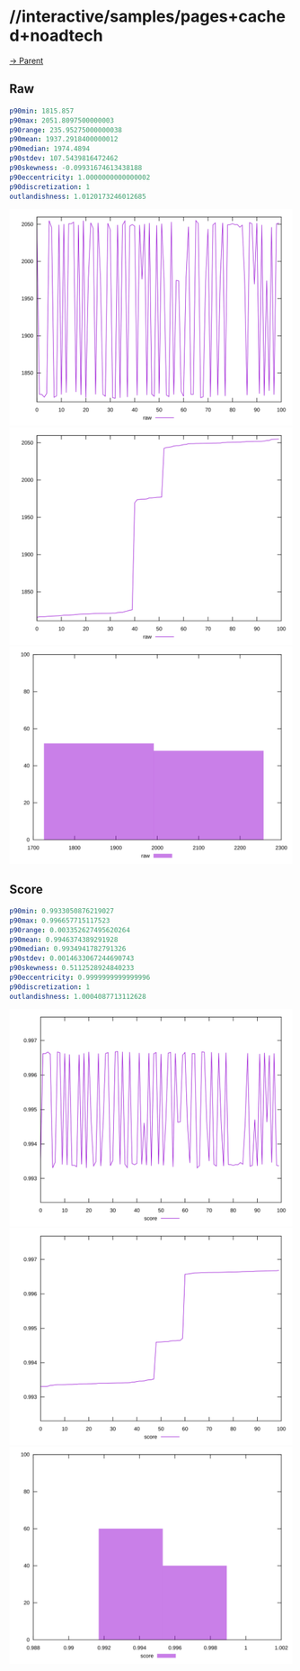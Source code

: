 
# //interactive/samples/pages+cached+noadtech

[→ Parent](../..)


## Raw


```yaml
p90min: 1815.857
p90max: 2051.8097500000003
p90range: 235.95275000000038
p90mean: 1937.2918400000012
p90median: 1974.4894
p90stdev: 107.5439816472462
p90skewness: -0.09931674613438188
p90eccentricity: 1.0000000000000002
p90discretization: 1
outlandishness: 1.0120173246012685

```

![PLOT: raw-values](./raw/values.svg)![PLOT: raw-sorted](./raw/sorted.svg)![PLOT: raw-histogram](./raw/histogram.svg)
## Score


```yaml
p90min: 0.9933050876219027
p90max: 0.996657715117523
p90range: 0.003352627495620264
p90mean: 0.9946374389291928
p90median: 0.9934941782791326
p90stdev: 0.0014633067244690743
p90skewness: 0.5112528924840233
p90eccentricity: 0.9999999999999996
p90discretization: 1
outlandishness: 1.0004087713112628

```

![PLOT: score-values](./score/values.svg)![PLOT: score-sorted](./score/sorted.svg)![PLOT: score-histogram](./score/histogram.svg)